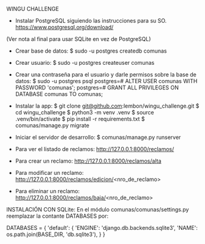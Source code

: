WINGU CHALLENGE

- Instalar PostgreSQL siguiendo las instrucciones para su SO.
https://www.postgresql.org/download/

(Ver nota al final para usar SQLite en vez de PostgreSQL)

- Crear base de datos:
$ sudo -u postgres createdb comunas

- Crear usuario:
$ sudo -u postgres createuser comunas

- Crear una contraseña para el usuario y darle permisos sobre la base de datos:
$ sudo -u postgres psql
postgres=# ALTER USER comunas WITH PASSWORD 'comunas';
postgres=# GRANT ALL PRIVILEGES ON DATABASE comunas TO comunas;

- Instalar la app:
$ git clone git@github.com:lembon/wingu_challenge.git
$ cd wingu_challenge
$ python3 -m venv .venv
$ source .venv/bin/activate
$ pip install -r requirements.txt
$ comunas/manage.py migrate

- Iniciar el servidor de desarrollo:
$ comunas/manage.py runserver

- Para ver el listado de reclamos:
http://127.0.0.1:8000/reclamos/

- Para crear un reclamo:
http://127.0.0.1:8000/reclamos/alta

- Para modificar un reclamo:
http://127.0.0.1:8000/reclamos/edicion/<nro_de_reclamo>

- Para eliminar un reclamo:
http://127.0.0.1:8000/reclamos/baja/<nro_de_reclamo>


INSTALACIÓN CON SQLite:
En el módulo comunas/comunas/settings.py reemplazar la contante DATABASES por:

DATABASES = {
    'default': {
        'ENGINE': 'django.db.backends.sqlite3',
        'NAME': os.path.join(BASE_DIR, 'db.sqlite3'),
    }
}